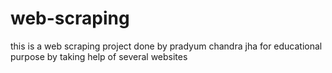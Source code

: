 # web-scraping
this is a web scraping project done by pradyum chandra jha for educational purpose by taking help of several websites 
